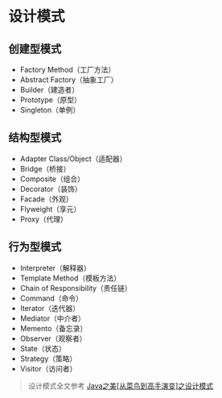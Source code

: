 # 设计模式


## 创建型模式
- Factory Method（工厂方法）
- Abstract Factory（抽象工厂）
- Builder（建造者）
- Prototype（原型）
- Singleton（单例）


## 结构型模式
- Adapter Class/Object（适配器）
- Bridge（桥接）
- Composite（组合）
- Decorator（装饰）
- Facade（外观）
- Flyweight（享元）
- Proxy（代理）


## 行为型模式
- Interpreter（解释器）
- Template Method（模板方法）
- Chain of Responsibility（责任链）
- Command（命令）
- Iterator（迭代器）
- Mediator（中介者）
- Memento（备忘录）
- Observer（观察者）
- State（状态）
- Strategy（策略） 
- Visitor（访问者）


> 设计模式全文参考 [Java之美[从菜鸟到高手演变]之设计模式](http://blog.csdn.net/zhangerqing/article/details/8194653)
